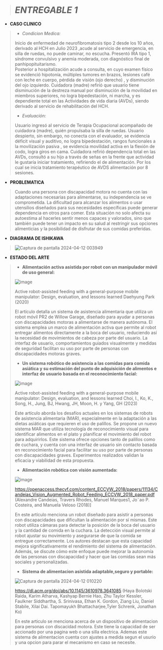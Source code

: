 > # *ENTREGABLE 1*
>
- **CASO CLINICO**
>
> * *Condicion Medica:*
>   
> Inicio de enfermedad de neurofibromatosis tipo 2 desde los 10 años, derivado al HCH en Julio 2023 ,acude al servicio de emergencia, en silla de ruedas, no puede caminar, no escucha. Presentó IRA tipo 1, síndrome convulsivo y anemia moderada, con diagnóstico final de panhipopituitarismo.  
Posterior a hospitalización acude a consulta, en cuyo examen físico se evidenció hipotonía, múltiples tumores en brazos, lesiones café con leche en cuerpo, pérdida de visión (ojo derecho) , y disminución del ojo izquierdo. Cuidadora (madre) refirió que usuario tiene disminución de la destreza manual por disminución de la movilidad en miembros superiores, no logra bipedestación, ni marcha, y es dependiente total en las Actividades de vida diaria (AVDs), siendo derivado al servicio de rehabilitación del HCH.
>
> * *Evaluación:*
>   
> Usuario ingresó al servicio de Terapia Ocupacional acompañado de cuidadora (madre), quién propulsaba la silla de ruedas. 
Usuario despierto, sin embargo, no conecta con el evaluador, se evidencia déficit visual y auditivo, no logra bipedestación, rangos funcionales a la movilización pasiva , se evidencia movilidad activa en la flexión de codo, logra giros en cama. Cuidadora refirió dependencia total en las AVDs, consultó a su hijo a través de señas en la frente que actividad le gustaría iniciar tratamiento, refiriendo el de alimentación. Por los cual se inicia tratamiento terapéutico de AVDS alimentación por 8 sesiones.
>
> 
- **PROBLEMATICA**
>
> Cuando una persona con discapacidad motora no cuenta con las adaptaciones necesarias para alimentarse, su independencia se ve comprometida. La dificultad para alcanzar los alimentos o usar utensilios diseñados para sus necesidades específicas puede generar dependencia en otros para comer. Esta situación no solo afecta su autoestima al hacerles sentir menos capaces y valorados, sino que también puede tener un impacto en su salud al restringir sus opciones alimenticias y la posibilidad de disfrutar de sus comidas preferidas.
>
>
- **DIAGRAMA DE ISHIKAWA**
> ![Captura de pantalla 2024-04-12 003949](https://github.com/Sebastian211104/FUNDAMENTOS-DE-BIODISE-O-GRUPO-5/assets/164528827/4543728c-9454-4342-a713-0a6af568d458)
>
>
- **ESTADO DEL ARTE**
>
> * **Alimentación activa asistida por robot con un manipulador móvil de uso general:**
> 
> ![image](https://github.com/Sebastian211104/FUNDAMENTOS-DE-BIODISE-O-GRUPO-5/assets/143018597/31b62fab-5b14-4a73-b642-ff3c698a0f69)
>
> Active robot-assisted feeding with a general-purpose mobile manipulator: Design, evaluation, and lessons learned
 Daehyung Park  (2020)
>
>  El artículo detalla un sistema de asistencia alimentaria que utiliza un robot móvil PR2 de Willow Garage, diseñado para ayudar a personas con discapacidades motoras a alimentarse de manera autónoma. El sistema emplea un marco de alimentación activa que permite al robot entregar alimentos directamente a la boca del usuario, reduciendo así la necesidad de movimientos de cabeza por parte del usuario. La interfaz de usuario, comportamientos guiados visualmente y medidas de seguridad facilitan su uso por parte de personas con discapacidades motoras graves.
>
> * **Un sistema robótico de asistencia a las comidas para comida asiática y su estimación del punto de adquisición de alimentos e interfaz de usuario basada en el reconocimiento facial:**
>
> ![image](https://github.com/Sebastian211104/FUNDAMENTOS-DE-BIODISE-O-GRUPO-5/assets/143018597/bcb6806d-2829-4f9d-be25-52780c8f606c)
>
> Active robot-assisted feeding with a general-purpose mobile manipulator: Design, evaluation, and lessons learned Choi, I., Ko, K., Song, H., Jung, BJ, Hwang, JH, Moon, H. y Yang, GH (2023)
>
> Este artículo aborda los desafíos actuales en los sistemas de robots de asistencia alimentaria (MAR), especialmente en la adaptación a las dietas asiáticas que requieren el uso de palillos. Se propone un nuevo sistema MAR que utiliza tecnología de reconocimiento visual para identificar alimentos en el plato y planificar el movimiento del robot para adquirirlos. Este sistema ofrece opciones tanto de palillos como de cuchara, y cuenta con una interfaz de usuario sin contacto basada en reconocimiento facial para facilitar su uso por parte de personas con discapacidades graves. Experimentos realizados validan la eficacia y viabilidad de esta propuesta.
>
> * **Alimentación robótica con visión aumentada:**
>
> ![image](https://github.com/Sebastian211104/FUNDAMENTOS-DE-BIODISE-O-GRUPO-5/assets/143018597/49ae6ea4-2364-444c-8369-cb8076d51cf1)
>
> https://openaccess.thecvf.com/content_ECCVW_2018/papers/11134/Candeias_Vision_Augmented_Robot_Feeding_ECCVW_2018_paper.pdf (Alexandre Candeias, Travers Rhodes, Manuel Marques1, Jo˜ao P. Costeira, and Manuela Veloso (2018)]
>
> En este artículo menciona un robot diseñado para asistir a personas con discapacidades que dificultan la alimentación por sí mismas. Este robot utiliza cámaras para detectar la posición de la boca del usuario y la cantidad de comida en la cuchara. La detección visual permite al robot ajustar su movimiento y asegurarse de que la comida se entregue correctamente. Los autores destacan que esta capacidad mejora significativamente el rendimiento del sistema de alimentación. Además, se discute cómo este enfoque puede mejorar la autonomía de las personas con discapacidad y hacer que las comidas sean más sociales y personalizadas.
>
> * **Sistema de alimentacion asistida adaptable,seguro y portable:**
>
> ![Captura de pantalla 2024-04-12 010220](https://github.com/Sebastian211104/FUNDAMENTOS-DE-BIODISE-O-GRUPO-5/assets/164528827/ffdeef5b-e35e-43a0-b76a-ea5cf58321f1)
>
> https://dl.acm.org/doi/abs/10.1145/3610978.3641085 (Haya Bolotski Raida, Karim Atharva, Kashyap Bernie Hao, Zhu Taylor Kessler, Faulkner Siddhartha, S. Srinivasa, Ethan K. Gordon, Ziang Liu, Daniel Stabile, Xilai Dai. Tapomayukh Bhattacharjee,Tyler Schrenk, Jonathan Ko)
>
> En este articulo se menciona acerca de un dispositivo de alimentacion para personas con discacidad motora. Este tiene la capacidad de ser accionado por una pagina web o una silla electrica.
Ademas este sistema de alimentacion cuenta con ajustes a medida segun el usurio y una opcion para parar el mecanismo en caso se necesite.


